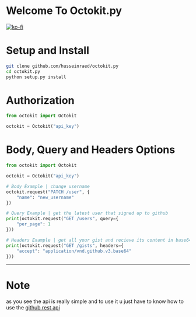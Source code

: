 # Welcome To Octokit.py 
[![ko-fi](https://www.ko-fi.com/img/githubbutton_sm.svg)](https://ko-fi.com/B0B71YU9Y)

# Setup and Install

```sh
git clone github.com/husseinraed/octokit.py
cd octokit.py
python setup.py install
```

# Authorization

```py
from octokit import Octokit

octokit = Octokit("api_key")
```

# Body, Query and Headers Options

```py
from octokit import Octokit

octokit = Octokit("api_key")

# Body Example | change username
octokit.request("PATCH /user", {
    "name": "new_username"
})

# Query Example | get the latest user that signed up to github
print(octokit.request("GET /users", query={
    "per_page": 1
}))

# Headers Example | get all your gist and recieve its content in base64 format
print(octokit.request("GET /gists", headers={
    "accept": "application/vnd.github.v3.base64"
}))
```

-----------------------------------------------------
# Note
as you see the api is really simple and to use it u just have to know how to use the [github rest api](https://docs.github.com/rest/reference)
